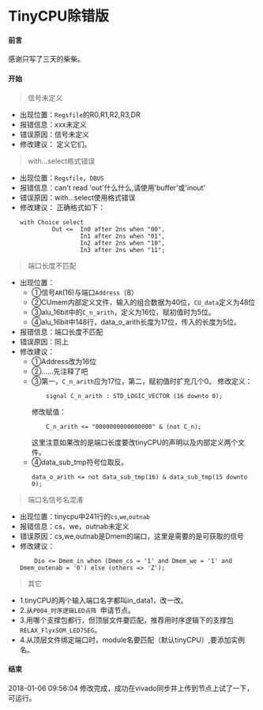 # TinyCPU除错版


#### 前言
感谢只写了三天的柴柴。

#### 开始
>信号未定义

- 出现位置：`Regsfile`的R0,R1,R2,R3,DR
- 报错信息：xxx未定义
- 错误原因：信号未定义
- 修改建议：
定义它们。

>with...select格式错误

- 出现位置：`Regsfile`，`DBUS`
- 报错信息：can't read 'out'什么什么,请使用'buffer'或'inout'
- 错误原因：with...select使用格式错误
- 修改建议：
  正确格式如下：
  ```
  with Choice select 
           Out <=  In0 after 2ns when "00",
                   In1 after 2ns when "01",
                   In2 after 2ns when "10",
                   In3 after 2ns when "11";
  ```

>端口长度不匹配

- 出现位置：
  - ①信号`AR`(16)与端口`Address`（8）
  - ②CUmem内部定义文件，输入的组合数据为40位，`CU_data`定义为48位  
  - ③alu_16bit中的`C_n_arith`，定义为16位，赋初值时为5位。
  - ④alu_16bit中148行，data_o_arith长度为17位，传入的长度为5位。
- 报错信息：端口长度不匹配
- 错误原因：同上
- 修改建议：
  - ①Address改为16位
  - ②......先注释了吧
  - ③第一，`C_n_arith`应为17位，第二，赋初值时扩充几个0。
    修改定义：
    ```
        signal C_n_arith : STD_LOGIC_VECTOR (16 downto 0);
    ```
    修改赋值：
    ```
        C_n_arith <= "0000000000000000" & (not C_n);
    ```
    这里注意如果改的是端口长度要改tinyCPU的声明以及内部定义两个文件。
  - ④data_sub_tmp符号位取反。
    ```
    data_o_arith <= not data_sub_tmp(16) & data_sub_tmp(15 downto 0);
    ```

>端口名信号名混淆

- 出现位置：tinycpu中241行的`cs`,`we`,`outnab`
- 报错信息：cs，we，outnab未定义
- 错误原因：cs,we,outnab是Dmem的端口，这里是需要的是可获取的信号
- 修改建议：
  ```
      Dio <= Dmem_in when (Dmem_cs = '1' and Dmem_we = '1' and Dmem_outenab = '0') else (others => 'Z');  
  ```

>其它

- 1.tinyCPU的两个输入端口名字都叫in_data1，改一改。
- 2.从`P004_时序逻辑LED点阵 `申请节点。
- 3.用哪个支撑包都行，但顶层文件要匹配，推荐用时序逻辑下的支撑包`RELAX_FlyxSOM_LED7SEG`。
- 4.从顶层文件绑定端口时，module名要匹配（默认tinyCPU）,要添加实例名。

#### 结束
2018-01-06 09:56:04 修改完成，成功在vivado同步并上传到节点上试了一下，可运行。


